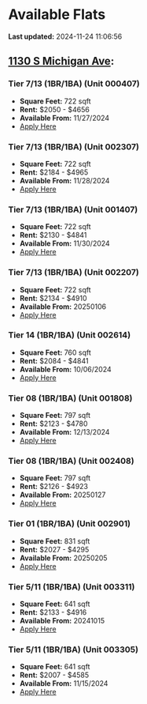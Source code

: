 # Available Flats

**Last updated:** 2024-11-24 11:06:56

## [1130 S Michigan Ave](https://1130smichigan.com/wp-json/floorplans/v1/available-units):
### Tier 7/13 (1BR/1BA) (Unit 000407)
- **Square Feet:** 722 sqft
- **Rent:** $2050 - $4656
- **Available From:** 11/27/2024
- [Apply Here](https://1130smichigan.securecafe.com/onlineleasing/eleven-thirty/oleapplication.aspx?stepname=RentalOptions&myOlePropertyId=638530&FloorPlanID=2321071&UnitID=11312667&header=1)

### Tier 7/13 (1BR/1BA) (Unit 002307)
- **Square Feet:** 722 sqft
- **Rent:** $2184 - $4965
- **Available From:** 11/28/2024
- [Apply Here](https://1130smichigan.securecafe.com/onlineleasing/eleven-thirty/oleapplication.aspx?stepname=RentalOptions&myOlePropertyId=638530&FloorPlanID=2321071&UnitID=11312683&header=1)

### Tier 7/13 (1BR/1BA) (Unit 001407)
- **Square Feet:** 722 sqft
- **Rent:** $2130 - $4841
- **Available From:** 11/30/2024
- [Apply Here](https://1130smichigan.securecafe.com/onlineleasing/eleven-thirty/oleapplication.aspx?stepname=RentalOptions&myOlePropertyId=638530&FloorPlanID=2321071&UnitID=11312674&header=1)

### Tier 7/13 (1BR/1BA) (Unit 002207)
- **Square Feet:** 722 sqft
- **Rent:** $2134 - $4910
- **Available From:** 20250106
- [Apply Here](https://1130smichigan.securecafe.com/onlineleasing/eleven-thirty/oleapplication.aspx?stepname=RentalOptions&myOlePropertyId=638530&FloorPlanID=2321071&UnitID=11312681&header=1)

### Tier 14 (1BR/1BA) (Unit 002614)
- **Square Feet:** 760 sqft
- **Rent:** $2084 - $4841
- **Available From:** 10/06/2024
- [Apply Here](https://1130smichigan.securecafe.com/onlineleasing/eleven-thirty/oleapplication.aspx?stepname=RentalOptions&myOlePropertyId=638530&FloorPlanID=3127225&UnitID=11312928&header=1)

### Tier 08 (1BR/1BA) (Unit 001808)
- **Square Feet:** 797 sqft
- **Rent:** $2123 - $4780
- **Available From:** 12/13/2024
- [Apply Here](https://1130smichigan.securecafe.com/onlineleasing/eleven-thirty/oleapplication.aspx?stepname=RentalOptions&myOlePropertyId=638530&FloorPlanID=2321074&UnitID=11312891&header=1)

### Tier 08 (1BR/1BA) (Unit 002408)
- **Square Feet:** 797 sqft
- **Rent:** $2126 - $4923
- **Available From:** 20250127
- [Apply Here](https://1130smichigan.securecafe.com/onlineleasing/eleven-thirty/oleapplication.aspx?stepname=RentalOptions&myOlePropertyId=638530&FloorPlanID=2321074&UnitID=11312950&header=1)

### Tier 01 (1BR/1BA) (Unit 002901)
- **Square Feet:** 831 sqft
- **Rent:** $2027 - $4295
- **Available From:** 20250205
- [Apply Here](https://1130smichigan.securecafe.com/onlineleasing/eleven-thirty/oleapplication.aspx?stepname=RentalOptions&myOlePropertyId=638530&FloorPlanID=2321068&UnitID=11312922&header=1)

### Tier 5/11 (1BR/1BA) (Unit 003311)
- **Square Feet:** 641 sqft
- **Rent:** $2133 - $4916
- **Available From:** 20241015
- [Apply Here](https://1130smichigan.securecafe.com/onlineleasing/eleven-thirty/oleapplication.aspx?stepname=RentalOptions&myOlePropertyId=638530&FloorPlanID=2321070&UnitID=11312636&header=1)

### Tier 5/11 (1BR/1BA) (Unit 003305)
- **Square Feet:** 641 sqft
- **Rent:** $2007 - $4585
- **Available From:** 11/15/2024
- [Apply Here](https://1130smichigan.securecafe.com/onlineleasing/eleven-thirty/oleapplication.aspx?stepname=RentalOptions&myOlePropertyId=638530&FloorPlanID=2321070&UnitID=11312581&header=1)

